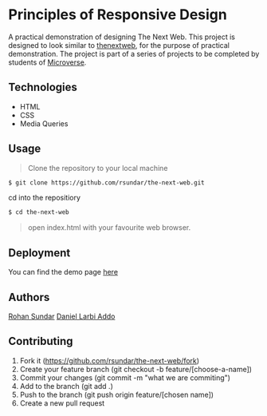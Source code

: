 # Principles of Responsive Design



A practical demonstration of designing The Next Web. This project is designed to look similar to [thenextweb](https://thenextweb.com/), for the purpose of practical demonstration. The project is part of a series of projects to be completed by students of [Microverse](https://www.microverse.org/ "The Global School for Remote Software Developers!").


## Technologies


- HTML
- CSS
- Media Queries

## Usage


> Clone the repository to your local machine

```sh
$ git clone https://github.com/rsundar/the-next-web.git
```

cd into the repositiory

```sh
$ cd the-next-web
```
> open index.html with your favourite web browser.

## Deployment


You can find the demo page [here](https://github.com/rsundar/the-next-web/blob/dev-branch/index.html)

## Authors

[Rohan Sundar](https://github.com/rsundar)
[Daniel Larbi Addo](www.github.com/addod19)

## Contributing 


1. Fork it (https://github.com/rsundar/the-next-web/fork)
2.  Create your feature branch (git checkout -b feature/[choose-a-name])
3.  Commit your changes (git commit -m "what we are commiting")
4.  Add to the branch (git add .)
5.  Push to the branch (git push origin feature/[chosen name])
6.  Create a new pull request



